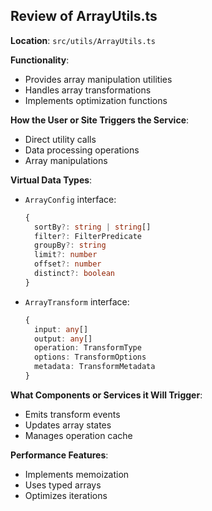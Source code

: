 ## Review of ArrayUtils.ts

**Location**: `src/utils/ArrayUtils.ts`

**Functionality**:
- Provides array manipulation utilities
- Handles array transformations
- Implements optimization functions

**How the User or Site Triggers the Service**:
- Direct utility calls
- Data processing operations
- Array manipulations

**Virtual Data Types**:
- `ArrayConfig` interface:
  ```typescript
  {
    sortBy?: string | string[]
    filter?: FilterPredicate
    groupBy?: string
    limit?: number
    offset?: number
    distinct?: boolean
  }
  ```
- `ArrayTransform` interface:
  ```typescript
  {
    input: any[]
    output: any[]
    operation: TransformType
    options: TransformOptions
    metadata: TransformMetadata
  }
  ```

**What Components or Services it Will Trigger**:
- Emits transform events
- Updates array states
- Manages operation cache

**Performance Features**:
- Implements memoization
- Uses typed arrays
- Optimizes iterations
